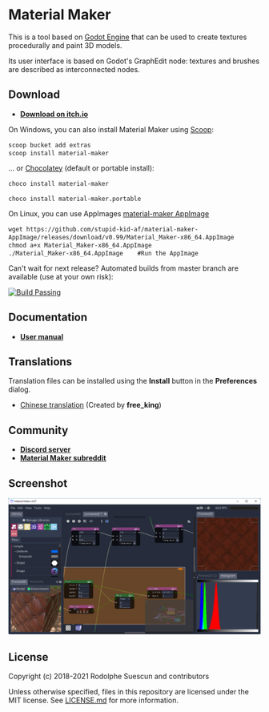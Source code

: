 # Material Maker

This is a tool based on [Godot Engine](https://godotengine.org/) that can
be used to create textures procedurally and paint 3D models.

Its user interface is based on Godot's GraphEdit node: textures and brushes are
described as interconnected nodes.

## Download

- **[Download on itch.io](https://rodzilla.itch.io/material-maker)**

On Windows, you can also install Material Maker using [Scoop](https://scoop.sh):

```text
scoop bucket add extras
scoop install material-maker
```
... or [Chocolatey](https://chocolatey.org/) (default or portable install):
```text
choco install material-maker
```
```text
choco install material-maker.portable
```
On Linux, you can use AppImages [material-maker AppImage](https://github.com/stupid-kid-af/material-maker-AppImage)
```text
wget https://github.com/stupid-kid-af/material-maker-AppImage/releases/download/v0.99/Material_Maker-x86_64.AppImage
chmod a+x Material_Maker-x86_64.AppImage
./Material_Maker-x86_64.AppImage    #Run the AppImage
```

Can't wait for next release? Automated builds from master branch are available (use at your own risk):

<a href="https://github.com/RodZill4/material-maker/actions">
    <img src="https://github.com/RodZill4/material-maker/workflows/dev-desktop-builds/badge.svg" alt="Build Passing" />
</a>

## Documentation

- **[User manual](https://rodzill4.github.io/material-maker/doc/)**

## Translations

Translation files can be installed using the **Install** button in the **Preferences** dialog.

- [Chinese translation](https://raw.githubusercontent.com/RodZill4/material-maker/f1be50b21a0f4991ac39e12a5362f5c5eb4c83a0/material_maker/locale/translations/zh.csv) (Created by **free_king**)

## Community

- **[Discord server](https://discord.gg/PF5V3mFwFM)**
- **[Material Maker subreddit](https://www.reddit.com/r/MaterialMaker/)**

## Screenshot

![Screenshot](material_maker/doc/images/screenshot.png)

## License

Copyright (c) 2018-2021 Rodolphe Suescun and contributors

Unless otherwise specified, files in this repository are licensed under the
MIT license. See [LICENSE.md](LICENSE.md) for more information.
